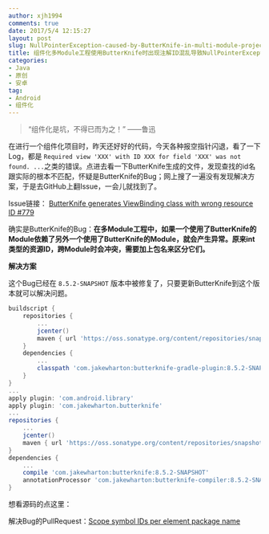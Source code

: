 ```yaml
---
author: xjh1994
comments: true
date: 2017/5/4 12:15:27
layout: post
slug: NullPointerException-caused-by-ButterKnife-in-multi-module-projects
title: 组件化多Module工程使用ButterKnife时出现注解ID混乱导致NullPointerException
categories:
- Java
- 原创
- 安卓
tag:
- Android
- 组件化
---
```


> “组件化是坑，不得已而为之！”   ——鲁迅

在进行一个组件化项目时，昨天还好好的代码，今天各种报空指针闪退，看了一下Log，都是 `Required view 'XXX' with ID XXX for field 'XXX' was not found. ...`之类的错误。点进去看一下ButterKnife生成的文件，发现查找的id名跟实际的根本不匹配，怀疑是ButterKnife的Bug；网上搜了一遍没有发现解决方案，于是去GitHub上翻Issue，一会儿就找到了。

Issue链接： [ButterKnife generates ViewBinding class with wrong resource ID #779](https://github.com/JakeWharton/butterknife/issues/779)

确实是ButterKnife的Bug：**在多Module工程中，如果一个使用了ButterKnife的Module依赖了另外一个使用了ButterKnife的Module，就会产生异常。原来int类型的资源ID，跨Module时会冲突，需要加上包名来区分它们。**

**解决方案**

这个Bug已经在 `8.5.2-SNAPSHOT` 版本中被修复了，只要更新ButterKnife到这个版本就可以解决问题。

```gradle
buildscript {
    repositories {
        ...
        jcenter()
        maven { url 'https://oss.sonatype.org/content/repositories/snapshots' }
    }
    dependencies {
        ...
        classpath 'com.jakewharton:butterknife-gradle-plugin:8.5.2-SNAPSHOT'
    }
}
...
apply plugin: 'com.android.library'
apply plugin: 'com.jakewharton.butterknife'
...
repositories {
    ...
    jcenter()
    maven { url 'https://oss.sonatype.org/content/repositories/snapshots' }
}
dependencies {
    ...
    compile 'com.jakewharton:butterknife:8.5.2-SNAPSHOT'
    annotationProcessor 'com.jakewharton:butterknife-compiler:8.5.2-SNAPSHOT'
}
```

想看源码的点这里：

解决Bug的PullRequest：[Scope symbol IDs per element package name](https://github.com/JakeWharton/butterknife/pull/788)
